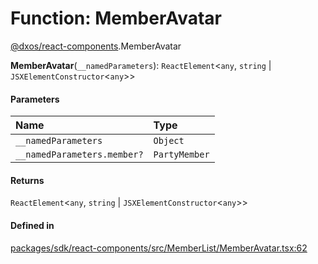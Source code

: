 # Function: MemberAvatar

[@dxos/react-components](../modules/dxos_react_components.md).MemberAvatar

**MemberAvatar**(`__namedParameters`): `ReactElement`<`any`, `string` \| `JSXElementConstructor`<`any`\>\>

#### Parameters

| Name | Type |
| :------ | :------ |
| `__namedParameters` | `Object` |
| `__namedParameters.member?` | `PartyMember` |

#### Returns

`ReactElement`<`any`, `string` \| `JSXElementConstructor`<`any`\>\>

#### Defined in

[packages/sdk/react-components/src/MemberList/MemberAvatar.tsx:62](https://github.com/dxos/dxos/blob/db8188dae/packages/sdk/react-components/src/MemberList/MemberAvatar.tsx#L62)
